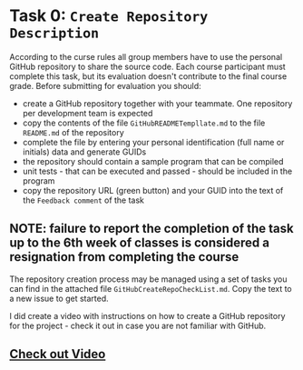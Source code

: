 # Task 0: `Create Repository Description`

According to the curse rules all group members have to use the personal GitHub repository to share the source code.  Each course participant must complete this task, but its evaluation doesn't contribute to the final course grade. Before submitting for evaluation you should:

- create a GitHub repository together with your teammate. One repository per development team is expected
- copy the contents of the file `GitHubREADMETempllate.md` to the file `README.md` of the repository
- complete the file by entering your personal identification (full name or initials) data and generate GUIDs
- the repository should contain a sample program that can be compiled
- unit tests - that can be executed and passed - should be included in the program
- copy the repository URL (green button) and your GUID into the text of the `Feedback comment` of the task

## NOTE: failure to report the completion of the task up to the 6th week of classes is considered a resignation from completing the course

The repository creation process may be managed using a set of tasks you can find in the attached file `GitHubCreateRepoCheckList.md`.  Copy the text to a new issue to get started.

I did create a video with instructions on how to create a GitHub repository for the project - check it out in case you are not familiar with GitHub.

## [Check out Video](https://youtu.be/DSzQWy8WnAE)
